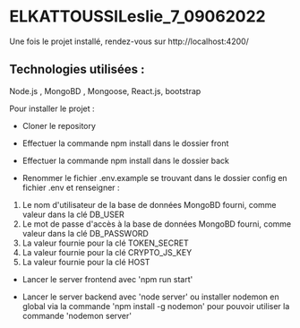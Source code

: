 # ELKATTOUSSILeslie_7_09062022

Une fois le projet installé, rendez-vous sur http://localhost:4200/

## Technologies utilisées :
Node.js , MongoBD , Mongoose, React.js, bootstrap

Pour installer le projet :

* Cloner le repository

* Effectuer la commande npm install dans le dossier front

* Effectuer la commande npm install dans le dossier back

* Renommer le fichier .env.example se trouvant dans le dossier config en fichier .env et renseigner :

1. Le nom d'utilisateur de la base de données MongoBD fourni, comme valeur dans la clé DB_USER
2. Le mot de passe d'accès à la base de données MongoBD fourni, comme valeur dans la clé DB_PASSWORD
3. La valeur fournie pour la clé TOKEN_SECRET
4. La valeur fournie pour la clé CRYPTO_JS_KEY
5. La valeur fournie pour la clé HOST

* Lancer le server frontend avec 'npm run start'

* Lancer le server backend avec 'node server' ou installer nodemon en global via la commande 'npm install -g nodemon' pour pouvoir utiliser la commande 'nodemon server'
